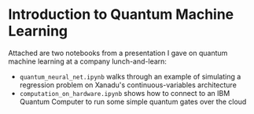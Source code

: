 # Introduction to Quantum Machine Learning

Attached are two notebooks from a presentation I gave on quantum machine learning at a company lunch-and-learn:

* `quantum_neural_net.ipynb` walks through an example of simulating a regression problem on Xanadu's continuous-variables architecture
* `computation_on_hardware.ipynb` shows how to connect to an IBM Quantum Computer to run some simple quantum gates over the cloud
